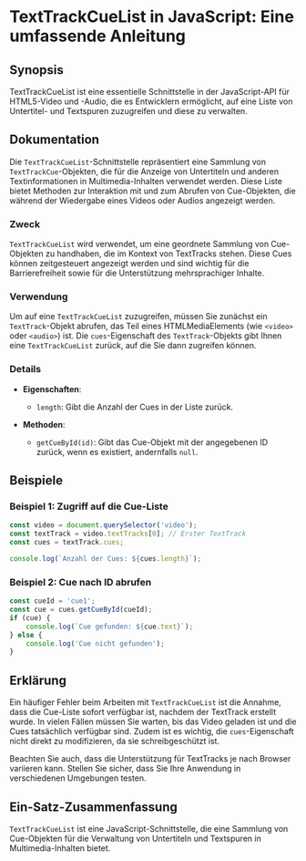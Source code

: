 <!--
Meta Description: # TextTrackCueList in JavaScript: Eine umfassende Anleitung ## Synopsis TextTrackCueList ist eine essentielle Schnittstelle in der JavaScript-API für ...
Meta Keywords: die, cue, cues, eine, texttrackcuelist
-->

# TextTrackCueList in JavaScript: Eine umfassende Anleitung

## Synopsis
TextTrackCueList ist eine essentielle Schnittstelle in der JavaScript-API für HTML5-Video und -Audio, die es Entwicklern ermöglicht, auf eine Liste von Untertitel- und Textspuren zuzugreifen und diese zu verwalten.

## Dokumentation
Die `TextTrackCueList`-Schnittstelle repräsentiert eine Sammlung von `TextTrackCue`-Objekten, die für die Anzeige von Untertiteln und anderen Textinformationen in Multimedia-Inhalten verwendet werden. Diese Liste bietet Methoden zur Interaktion mit und zum Abrufen von Cue-Objekten, die während der Wiedergabe eines Videos oder Audios angezeigt werden.

### Zweck
`TextTrackCueList` wird verwendet, um eine geordnete Sammlung von Cue-Objekten zu handhaben, die im Kontext von TextTracks stehen. Diese Cues können zeitgesteuert angezeigt werden und sind wichtig für die Barrierefreiheit sowie für die Unterstützung mehrsprachiger Inhalte.

### Verwendung
Um auf eine `TextTrackCueList` zuzugreifen, müssen Sie zunächst ein `TextTrack`-Objekt abrufen, das Teil eines HTMLMediaElements (wie `<video>` oder `<audio>`) ist. Die `cues`-Eigenschaft des `TextTrack`-Objekts gibt Ihnen eine `TextTrackCueList` zurück, auf die Sie dann zugreifen können.

### Details
- **Eigenschaften**:
  - `length`: Gibt die Anzahl der Cues in der Liste zurück.
  
- **Methoden**:
  - `getCueById(id)`: Gibt das Cue-Objekt mit der angegebenen ID zurück, wenn es existiert, andernfalls `null`.

## Beispiele
### Beispiel 1: Zugriff auf die Cue-Liste
```javascript
const video = document.querySelector('video');
const textTrack = video.textTracks[0]; // Erster TextTrack
const cues = textTrack.cues;

console.log(`Anzahl der Cues: ${cues.length}`);
```

### Beispiel 2: Cue nach ID abrufen
```javascript
const cueId = 'cue1';
const cue = cues.getCueById(cueId);
if (cue) {
    console.log(`Cue gefunden: ${cue.text}`);
} else {
    console.log('Cue nicht gefunden');
}
```

## Erklärung
Ein häufiger Fehler beim Arbeiten mit `TextTrackCueList` ist die Annahme, dass die Cue-Liste sofort verfügbar ist, nachdem der TextTrack erstellt wurde. In vielen Fällen müssen Sie warten, bis das Video geladen ist und die Cues tatsächlich verfügbar sind. Zudem ist es wichtig, die `cues`-Eigenschaft nicht direkt zu modifizieren, da sie schreibgeschützt ist.

Beachten Sie auch, dass die Unterstützung für TextTracks je nach Browser variieren kann. Stellen Sie sicher, dass Sie Ihre Anwendung in verschiedenen Umgebungen testen.

## Ein-Satz-Zusammenfassung
`TextTrackCueList` ist eine JavaScript-Schnittstelle, die eine Sammlung von Cue-Objekten für die Verwaltung von Untertiteln und Textspuren in Multimedia-Inhalten bietet.